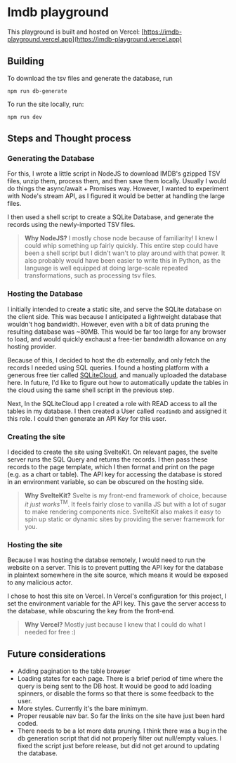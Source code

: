 # Imdb playground

This playground is built and hosted on Vercel:
[https://imdb-playground.vercel.app](https://imdb-playground.vercel.app)

## Building
To download the tsv files and generate the database, run
```
npm run db-generate
```

To run the site locally, run:
```
npm run dev
```

## Steps and Thought process

### Generating the Database
For this, I wrote a little script in NodeJS to download IMDB's gzipped TSV files, unzip them, process them, and then save them locally. Usually I would do things the async/await + Promises way.
However, I wanted to experiment with Node's stream API, as I figured it would be better at handling the large files.

I then used a shell script to create a SQLite Database, and generate the records using the newly-imported TSV files.

> **Why NodeJS?**
> I mostly chose node because of familiarity! I knew I could whip something up fairly quickly. This entire step could have been a shell script but I didn't wan't to play around with that power. It also probably would have been easier to write this in Python, as the language is well equipped at doing large-scale repeated transformations, such as processing tsv files.


### Hosting the Database
I initially intended to create a static site, and serve the SQLite database on the client side. This was because I anticipated a lightweight database that wouldn't hog bandwidth. However, even with a bit of data pruning the resulting database was ~80MB. This would be far too large for any browser to load, and would quickly exchaust a free-tier bandwidth allowance on any hosting provider.

Because of this, I decided to host the db externally, and only fetch the records I needed using SQL queries. I found a hosting platform with a generous free tier called [SQLiteCloud](https://sqlitecloud.io/), and manually uploaded the database here. In future, I'd like to figure out how to automatically update the tables in the cloud using the same shell script in the previous step.

Next, In the SQLiteCloud app I created a role with READ access to all the tables in my database. I then created a User called `readimdb` and assigned it this role. I could then generate an API Key for this user.

### Creating the site
I decided to create the site using SvelteKit.
On relevant pages, the svelte server runs the SQL Query and returns the records. I then pass these records to the page template, which I then format and print on the page (e.g. as a chart or table). The API key for accessing the database is stored in an environment variable, so can be obscured on the hosting side.

> **Why SvelteKit?**
> Svelte is my front-end framework of choice, because *it just works*<sup>TM</sup>. It feels fairly close to vanilla JS but with a lot of sugar to make rendering components nice.
>SvelteKit also makes it easy to spin up static or dynamic sites by providing the server framework for you.

### Hosting the site
Because I was hosting the databse remotely, I would need to run the website on a server. This is to prevent putting the API key for the database in plaintext somewhere in the site source, which means it would be exposed to any malicious actor.

I chose to host this site on Vercel. In Vercel's configuration for this project, I set the environment variable for the API key. This gave the server access to the database, while obscuring the key from the front-end.

> **Why Vercel?**
> Mostly just because I knew that I could do what I needed for free :)

## Future considerations
* Adding pagination to the table browser
* Loading states for each page. There is a brief period of time where the query is being sent to the DB host. It would be good to add loading spinners, or disable the forms so that there is some feedback to the user.
* More styles. Currently it's the bare minimym.
* Proper reusable nav bar. So far the links on the site have just been hard coded.
* There needs to be a lot more data pruning. I think there was a bug in the db generation script that did not properly filter out null/empty values. I fixed the script just before release, but did not get around to updating the database.